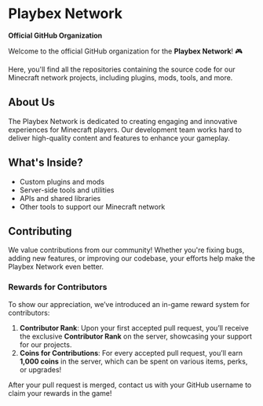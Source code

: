 # Playbex Network  
**Official GitHub Organization**  

Welcome to the official GitHub organization for the **Playbex Network**! 🎮  

Here, you'll find all the repositories containing the source code for our Minecraft network projects, including plugins, mods, tools, and more.  

## About Us  
The Playbex Network is dedicated to creating engaging and innovative experiences for Minecraft players. Our development team works hard to deliver high-quality content and features to enhance your gameplay.  

## What's Inside?  
- Custom plugins and mods  
- Server-side tools and utilities  
- APIs and shared libraries  
- Other tools to support our Minecraft network  

## Contributing  
We value contributions from our community! Whether you're fixing bugs, adding new features, or improving our codebase, your efforts help make the Playbex Network even better.  

### Rewards for Contributors  
To show our appreciation, we’ve introduced an in-game reward system for contributors:  
1. **Contributor Rank**: Upon your first accepted pull request, you’ll receive the exclusive **Contributor Rank** on the server, showcasing your support for our projects.  
2. **Coins for Contributions**: For every accepted pull request, you’ll earn **1,000 coins** in the server, which can be spent on various items, perks, or upgrades!  

After your pull request is merged, contact us with your GitHub username to claim your rewards in the game!  
